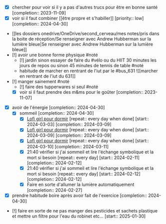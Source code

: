 - [x] chercher pour voir si il y a pas d'autres trucs pour être en bonne santé  [completion:: 2023-11-09]
- [X] voir si il faut combiner [[être propre et s'habiller]]  [priority:: low]  [completion:: 2024-04-30]
- [[les dossiers onedrive/OneDrive/second_cerveau/mes notes/pris dans la boite de réception/Se renseigner avec Andrew Hubberman sur la lumière bleue|Se renseigner avec Andrew Hubberman sur la lumière bleue]]
- [!] avoir une bonne forme physique #noté
	- [!] jardin sinon essayer de faire du #vélo ou du HIIT 30 minutes les jours de repos ou sinon 45 minutes de tennis de table #noté
	-  habitude de marcher en rentrant de l'iut par le #bus_631  ![[marcher en rentrant de l'iut du 631]]
 - [!] manger sainement #noté
	 - [!] faire des tupperwares si seul #noté
	- [x] voir si il faut prendre des m&ms pour le goûter  [completion:: 2023-11-07]
- [X] avoir de l'énergie  [completion:: 2024-04-30]
	- [X] sommeil  [completion:: 2024-04-30]
		- [x] [Lofi girl pour dormir](https://www.youtube.com/live/rUxyKA_-grg?si=9eop2oTzVvIgpK82)  [repeat:: every day when done]  [start:: 2024-03-03]  [completion:: 2024-03-09]
		- [X] [Lofi girl pour dormir](https://www.youtube.com/live/rUxyKA_-grg?si=9eop2oTzVvIgpK82)  [repeat:: every day when done]  [start:: 2024-03-09]  [completion:: 2024-03-09]
		- [X] [Lofi girl pour dormir](https://www.youtube.com/live/rUxyKA_-grg?si=9eop2oTzVvIgpK82)  [repeat:: every day when done]  [start:: 2024-03-10]  [completion:: 2024-03-11]
		- [x] 21:40 vérifier si j'ai sommeil et lire l'échange symbolique et la mort si besoin  [repeat:: every day]  [start:: 2024-02-11]  [completion:: 2024-02-12]
		- [x] 21:40 vérifier si j'ai sommeil et lire l'échange symbolique et la mort si besoin  [repeat:: every day]  [start:: 2024-02-12]  [completion:: 2024-02-12]
		- [X] Faire en sorte d'allumer la lumière automatiquement  [completion:: 2024-02-27]
- [X] prendre habitude boire après avoir fait de l'exercice  [completion:: 2024-04-30]
- [!] faire en sorte de ne pas manger des pesticides et sachets plastique et mettre un filtre pour l'eau du robinet etc...  [start:: 2025-01-30]